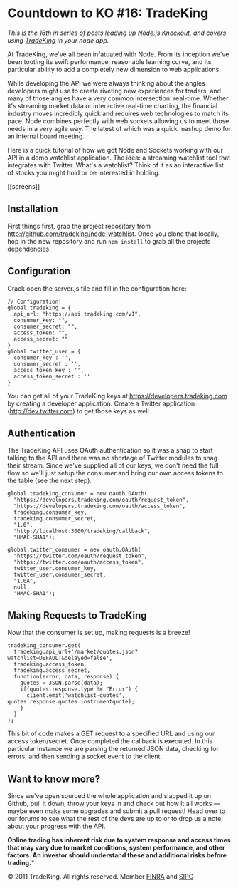 # Countdown to KO #16: TradeKing

*This is the 16th in series of posts leading up [Node.js Knockout][1],
and covers using [TradeKing] in your node app.*

[1]: http://nodeknockout.com
[TradeKing]: http://tradeking.com

At TradeKing, we've all been infatuated with Node.  From its inception
we've been touting its swift performance, reasonable learning curve, and
its particular ability to add a completely new dimension to web
applications.

While developing the API we were always thinking about the angles
developers might use to create riveting new experiences for traders, and
many of those angles have a very common intersection: real-time.
Whether it's streaming market data or interactive real-time charting,
the financial industry moves incredibly quick and requires web
technologies to match its pace.  Node combines perfectly with web
sockets allowing us to meet those needs in a very agile way.  The latest
of which was a quick mashup demo for an internal board meeting.

Here is a quick tutorial of how we got Node and Sockets working with our
API in a demo watchlist application.  The idea: a streaming watchlist
tool that integrates with Twitter.  What's a watchlist?  Think of it as
an interactive list of stocks you might hold or be interested in
holding.

[[screens]]

## Installation

First things first, grab the project repository from
<http://github.com/tradeking/node-watchlist>.  Once you clone that
locally, hop in the new repository and run `npm install` to grab all the
projects dependencies.

## Configuration

Crack open the server.js file and fill in the configuration here:

    // Configuration!
    global.tradeking = {
      api_url: "https://api.tradeking.com/v1",
      consumer_key: "",
      consumer_secret: "",
      access_token: "",
      access_secret: ""
    }
    global.twitter_user = {
      consumer_key : '',
      consumer_secret : '',
      access_token_key : '',
      access_token_secret : ''
    }

You can get all of your TradeKing keys at
<https://developers.tradeking.com> by creating a developer application.
Create a Twitter application (<http://dev.twitter.com>) to get those keys
as well.

## Authentication

The TradeKing API uses OAuth authentication so it was a snap to start
talking to the API and there was no shortage of Twitter modules to snag
their stream.  Since we've supplied all of our keys, we don't need the
full flow so we'll just setup the consumer and bring our own access
tokens to the table (see the next step).

    global.tradeking_consumer = new oauth.OAuth(
      "https://developers.tradeking.com/oauth/request_token",
      "https://developers.tradeking.com/oauth/access_token",
      tradeking.consumer_key,
      tradeking.consumer_secret,
      "1.0",
      "http://localhost:3000/tradeking/callback",
      "HMAC-SHA1");

    global.twitter_consumer = new oauth.OAuth(
      "https://twitter.com/oauth/request_token",
      "https://twitter.com/oauth/access_token",
      twitter_user.consumer_key,
      twitter_user.consumer_secret,
      "1.0A",
      null,
      "HMAC-SHA1");

## Making Requests to TradeKing

Now that the consumer is set up, making requests is a breeze!

    tradeking_consumer.get(
      tradeking.api_url+'/market/quotes.json?watchlist=DEFAULT&delayed=false',
      tradeking.access_token,
      tradeking.access_secret,
      function(error, data, response) {
        quotes = JSON.parse(data);
        if(quotes.response.type != "Error") {
          client.emit('watchlist-quotes', quotes.response.quotes.instrumentquote);
        }
      }
    );

This bit of code makes a GET request to a specified URL and using our
access token/secret.  Once completed the callback is executed.  In this
particular instance we are parsing the returned JSON data, checking for
errors, and then sending a socket event to the client.

## Want to know more?

Since we've open sourced the whole application and slapped it up on
Github, pull it down, throw your keys in and check out how it all works
— maybe even make some upgrades and submit a pull request! Head over to
our forums to see what the rest of the devs are up to or to drop us a
note about your progress with the API.

**Online trading has inherent risk due to system response and access
times that may vary due to market conditions, system performance, and
other factors. An investor should understand these and additional risks
before trading.***

&copy; 2011 TradeKing. All rights reserved. Member <a
href="http://www.finra.org/">FINRA</a> and <a
href="http://www.sipc.org/">SIPC</a>
